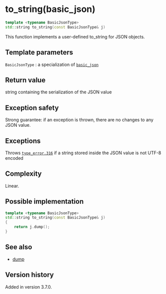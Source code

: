 # to_string(basic_json)

```cpp
template <typename BasicJsonType>
std::string to_string(const BasicJsonType& j)
```

This function implements a user-defined to_string for JSON objects.

## Template parameters

`BasicJsonType`
:   a specialization of [`basic_json`](index.md)

## Return value

string containing the serialization of the JSON value

## Exception safety

Strong guarantee: if an exception is thrown, there are no changes to any JSON value.

## Exceptions

Throws [`type_error.316`](../../home/exceptions.md#jsonexceptiontype_error316) if a string stored inside the JSON value
is not UTF-8 encoded

## Complexity

Linear.

## Possible implementation

```cpp
template <typename BasicJsonType>
std::string to_string(const BasicJsonType& j)
{
    return j.dump();
}
```

## See also

- [dump](dump.md)

## Version history

Added in version 3.7.0.
